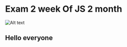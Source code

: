 # Exam 2 week Of JS 2 month

![Alt text](https://img.youtube.com/vi/nNaKGjkcMi8/0.jpg)

## Hello everyone